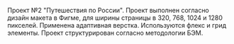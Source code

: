 Проект №2 "Путешествия по России".
Проект выполнен согласно дизайн макета в Фигме, для ширины страницы в 320, 768, 1024 и 1280 пикселей.
Применена адаптивная верстка. Используются флекс и грид элементы.
Проект структурирован согласно методологии БЭМ.